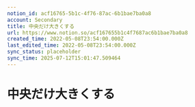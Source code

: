 ```yaml
---
notion_id: acf16765-5b1c-4f76-87ac-6b1bae7ba0a8
account: Secondary
title: 中央だけ大きくする
url: https://www.notion.so/acf167655b1c4f7687ac6b1bae7ba0a8
created_time: 2022-05-08T23:54:00.000Z
last_edited_time: 2022-05-08T23:54:00.000Z
sync_status: placeholder
sync_time: 2025-07-12T15:01:47.509464
---
```

# 中央だけ大きくする
